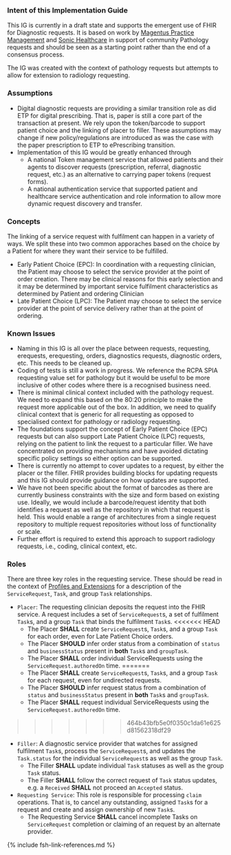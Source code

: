 ### Intent of this Implementation Guide

This IG is currently in a draft state and supports the emergent use of FHIR for Diagnostic requests.  It is based on work by [Magentus Practice Management](https://www.magentus.com/practice-management) and [Sonic Healthcare](https://www.sonichealthcare.com/) in support of community Pathology requests and should be seen as a starting point rather than the end of a consensus process.

The IG was created with the context of pathology requests but attempts to allow for extension to radiology requesting.

### Assumptions
- Digital diagnostic requests are providing a similar transition role as did ETP for digital prescribing.  That is, paper is still a core part of the transaction at present.  We rely upon the token/barcode to support patient choice and the linking of placer to filler.  These assumptions may change if new policy/regulations are introduced as was the case with the paper prescription to ETP to ePrescribing transition.
- Implementation of this IG would be greatly enhanced through 
    - A national Token management service that allowed patients and their agents to discover requests (prescription, referral, diagnostic request, etc.) as an alternative to carrying paper tokens (request forms).
    - A national authentication service that supported patient and healthcare service authentication and role information to allow more dynamic request discovery and transfer.

### Concepts
The linking of a service request with fulfilment can happen in a variety of ways.  We split these into two common apporaches based on the choice by a Patient for where they want their service to be fulfilled.
- Early Patient Choice (EPC): In coordination with a requesting clinician, the Patient may choose to select the service provider at the point of order creation.  There may be clinical reasons for this early selection and it may be determined by important service fulfilment characteristics as determined by Patient and ordering Clinician
- Late Patient Choice (LPC): The Patient may choose to select the service provider at the point of service delivery rather than at the point of ordering.

### Known Issues
- Naming in this IG is all over the place between requests, requesting, erequests, erequesting, orders, diagnostics requests, diagnostic orders, etc.  This needs to be cleaned up.
- Coding of tests is still a work in progress.  We reference the RCPA SPIA requesting value set for pathology but it would be useful to be more inclusive of other codes where there is a recognised business need.
- There is minimal clinical context included with the pathology request.  We need to expand this based on the 80:20 principle to make the request more applicable out of the box.  In addition, we need to qualify clinical context that is generic for all requesting as opposed to specialised context for pathology or radiology requesting.
- The foundations support the concept of Early Patient Choice (EPC) requests but can also support Late Patient Choice (LPC) requests, relying on the patient to link the request to a particular filler.  We have concentrated on providing mechanisms and have avoided dictating specific policy settings so either option can be supported.
- There is currently no attempt to cover updates to a request, by either the placer or the filler.  FHIR provides building blocks for updating requests and this IG should provide guidance on how updates are supported.
- We have not been specific about the format of barcodes as there are currently business constraints with the size and form based on existing use.  Ideally, we would include a barcode/request identity that both identifies a request as well as the repository in which that request is held.  This would enable a range of architectures from a single request repository to multiple request repositories without loss of functionality or scale.
- Further effort is required to extend this approach to support radiology requests, i.e., coding, clinical context, etc.

### Roles

There are three key roles in the requesting service.  These should be read in the context of [Profiles and Extensions](profiles-and-extensions.html) for a description of the `ServiceRequest`, `Task`, and group `Task` relationships.

- `Placer`:  The requesting clinician deposits the request into the FHIR service.  A request includes a set of `ServiceRequest`s, a set of fulfilment `Task`s, and a group `Task` that binds the fulfilment `Task`s. 
<<<<<<< HEAD
    - The Placer **SHALL** create `ServiceRequest`s, `Task`s, and a group `Task` for each order, even for Late Patient Choice orders.
    - The Placer **SHOULD** infer order status from a combination of `status` and `businessStatus` present in **both** `Task`s and `groupTask`.
    - The Placer **SHALL** order individual ServiceRequests using the `ServiceRequest.authoredOn` time.
=======
    - The Placer **SHALL** create `ServiceRequest`s, `Task`s, and a group `Task` for each request, even for undirected requests.
    - The Placer **SHOULD** infer request status from a combination of `status` and `businessStatus` present in **both** `Task`s and `groupTask`.
    - The Placer **SHALL** request individual ServiceRequests using the `ServiceRequest.authoredOn` time.
>>>>>>> 464b43bfb5e0f0350c1da61e625d81562318df29
- `Filler`: A diagnostic service provider that watches for assigned fulfilment `Task`s, process the `ServiceRequest`s, and updates the `Task.status` for the individual `ServiceRequest`s as well as the group `Task`.
    - The Filler **SHALL** update individual `Task` statuses as well as the group `Task` status.
    - The Filler **SHALL** follow the correct request of `Task` status updates, e.g. a `Received` **SHALL** not proceed an `Accepted` status.
- `Requesting Service`: This role is responsible for processing `claim` operations.  That is, to cancel any outstanding, assigned `Task`s for a request and create and assign ownership of new `Task`s.
    - The Requesting Service **SHALL** cancel incomplete Tasks on `ServiceRequest` completion or claiming of an request by an alternate provider.

{% include fsh-link-references.md %}